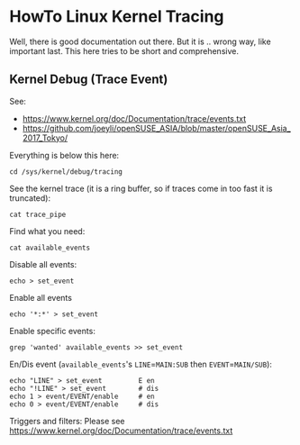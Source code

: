 # HowTo Linux Kernel Tracing

Well, there is good documentation out there.  But it is .. wrong way, like important last.
This here tries to be short and comprehensive.

## Kernel Debug (Trace Event)

See:

- https://www.kernel.org/doc/Documentation/trace/events.txt
- https://github.com/joeyli/openSUSE_ASIA/blob/master/openSUSE_Asia_2017_Tokyo/

Everything is below this here:

    cd /sys/kernel/debug/tracing

See the kernel trace (it is a ring buffer, so if traces come in too fast it is truncated):

    cat trace_pipe

Find what you need:

    cat available_events

Disable all events:

    echo > set_event
    
Enable all events

    echo '*:*' > set_event

Enable specific events:

    grep 'wanted' available_events >> set_event

En/Dis event (`available_events`'s `LINE`=`MAIN:SUB` then `EVENT`=`MAIN/SUB`):

    echo "LINE" > set_event         E en
    echo "!LINE" > set_event        # dis
    echo 1 > event/EVENT/enable     # en
    echo 0 > event/EVENT/enable     # dis

Triggers and filters:  Please see https://www.kernel.org/doc/Documentation/trace/events.txt
